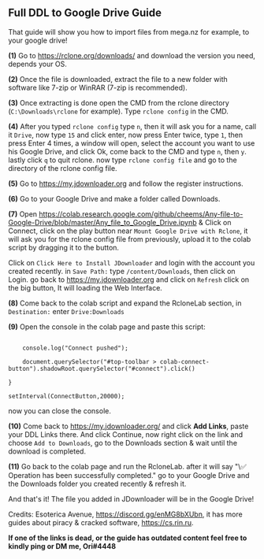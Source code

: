## **Full DDL to Google Drive Guide**



That guide will show you how to import files from mega.nz for example, to your google drive! 



**(1)** Go to <https://rclone.org/downloads/> and download the version you need, depends your OS.

**(2)** Once the file is downloaded, extract the file to a new folder with software like 7-zip or WinRAR (7-zip is recommended).

**(3)** Once extracting is done open the CMD from the rclone directory (`C:\Downloads\rclone` for example). Type `rclone config` in the CMD.

**(4)** After you typed `rclone config` type `n`, then it will ask you for a name, call it `Drive`, now type `15` and click enter, now press Enter twice, type `1`, then press Enter 4 times, a window will open, select the account you want to use his Google Drive, and click Ok, come back to the CMD and type `n`, then `y`. lastly click `q` to quit rclone. now type `rclone config file` and go to the directory of the rclone config file.

**(5)** Go to <https://my.jdownloader.org> and follow the register instructions.

**(6)** Go to your Google Drive and make a folder called Downloads.

**(7)** Open <https://colab.research.google.com/github/cheems/Any-file-to-Google-Drive/blob/master/Any_file_to_Google_Drive.ipynb> & Click on Connect, click on the play button near `Mount Google Drive with Rclone`, it will ask you for the rclone config file from previously, upload it to the colab script by dragging it to the button.

Click on `Click Here to Install JDownloader` and login with the account you created recently. in `Save Path:` type `/content/Downloads`, then click on Login. go back to <https://my.jdownloader.org> and click on `Refresh` click on the big button, It will loading the Web Interface.

**(8)** Come back to the colab script and expand the RcloneLab section, in `Destination:` enter `Drive:Downloads`

**(9)** Open the console in the colab page and paste this script:

```function ConnectButton(){

    console.log("Connect pushed"); 

    document.querySelector("#top-toolbar > colab-connect-button").shadowRoot.querySelector("#connect").click() 

}

setInterval(ConnectButton,20000);
```

now you can close the console.

**(10)** Come back to <https://my.jdownloader.org/> and click **__Add Links__**, paste your DDL Links there. And click Continue, now right click on the link and choose `Add to Downloads`, go to the Downloads section & wait until the download is completed.

**(11)** Go back to the colab page and run the RcloneLab. after it will say "\✅ Operation has been successfully completed." go to your Google Drive and the Downloads folder you created recently & refresh it.



And that's it! The file you added in JDownloader will be in the Google Drive!



Credits: Esoterica Avenue, https://discord.gg/enMG8bXUbn, it has more guides about piracy & cracked software, https://cs.rin.ru.

**If one of the links is dead, or the guide has outdated content feel free to kindly ping or DM me, Ori#4448**
